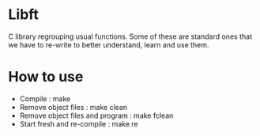 # Libft

C library regrouping usual functions. Some of these are standard ones that we have to re-write to better understand, learn and use them.

# How to use

- Compile : make
- Remove object files : make clean
- Remove object files and program : make fclean
- Start fresh and re-compile : make re
